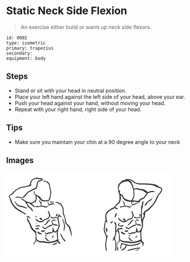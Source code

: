 # Static Neck Side Flexion
> An exercise either build or warm up neck side flexors.

``` 
id: 0002 
type: isometric 
primary: trapezius 
secondary:  
equipment: body 
``` 

## Steps

 - Stand or sit with your head in neutral position.
 - Place your left hand against the left side of your head, above your ear.
 - Push your head against your hand, without moving your head.
 - Repeat with your right hand, right side of your head.

## Tips

 - Make sure you maintain your chin at a 90 degree angle to your neck

## Images

<svg width="167pt" height="175pt" viewBox="0 0 167 175" xmlns="http://www.w3.org/2000/svg"><path fill="#FFF" d="M0 0h167v175H0V0m52.9 17.09c-3.01 2.47-3.43 6.58-4.87 9.97-.91 2.49-3.95 2.46-6.12 3.05-5.95 1.39-12.31 1.73-17.71 4.88-7.38 4.05-12.23 11.22-19.24 15.79 3.28 6.37 3.83 14.05 8.7 19.54 2.15 2.52 3.92 5.48 6.79 7.27 6.14 4.1 12.71 7.51 19.14 11.12.28-.55.56-1.09.86-1.62-4.48-2.28-8.53-5.29-12.91-7.73-3.2-1.93-6.56-3.86-8.9-6.86-2.33-3.05-5.66-5.57-6.64-9.44-1.22-4.19-3.43-7.97-5.36-11.86 2.6-1.91 5.66-3.26 7.77-5.78 4.04-4.57 8.85-8.73 14.67-10.81 5.97-1.44 12.1-2.2 18.09-3.61 1.97-.44 3.47-1.87 5.03-3.04-.59-.09-1.77-.26-2.36-.34 1.24-2.77 1.82-5.81 3.32-8.46 2.2-1.84 5.06-2.86 7.82-3.52 3.94.29 7.9.59 11.74 1.53-2.38 1.51-5.84.37-7.73 2.78-3.51 3.66-2.22 9.27-4.41 13.57-4.69 2.08-9.26 4.45-13.74 6.96-6.08 3.13-8.93 9.88-14.7 13.44-4.72-1.73-10.25-3.17-14.61.23 4.23.15 8.64-.82 12.69.83 1.35 4.39 6.82 4.91 9 8.65 1.63 2.6 3.15 5.27 4.91 7.79l-2.02.06c2.02 1.45 4.2 2.65 6.21 4.11 2.35 2.08 3.76 4.96 5.88 7.25.85-4.14-2.48-7.36-5.58-9.49-3.1-2.09-5.17-5.48-5.94-9.11 5.97 1.14 10.32 5.47 14.45 9.56.27-.46.8-1.39 1.07-1.86.42.25 1.28.74 1.71.99 5.46 1.89 10.81-1.79 16.26-.05 2.23.49 4.45 2.08 6.78 1.13 1.55-1.05 2.31-2.91 3.81-3.99 3.32-1.34 6.82-2.2 10.38-2.51.43.47 1.28 1.42 1.71 1.9-.6-1.21-1.2-2.42-1.8-3.62-3.98-.59-7.6 1.31-11.28 2.46v2.13c-1.46.71-2.89 2.53-4.67 1.78-3.08-1.12-6.33-1.53-9.59-1.65.33-2.12.66-4.25.81-6.4-2.03-2.08-4.22-4.02-6.64-5.64 1.27 2.6 3.01 4.92 4.66 7.29-.01 1.7.06 3.39.21 5.08-4.28 1.1-8.68.35-13.03.72-1.48-1.96-3.33-3.59-5.15-5.22 2.27-1.46 4.62-2.76 6.98-4.06l-.12 3.53c2.48-4.63 3.75-9.99 2.58-15.21 5.01 1.68 5.9 7.9 10.71 9.93 4.95 2.02 10.48 1.05 15.53-.11 2.42-4.35 2.45-9.5 3.47-14.27 1.33-5.57-1.52-10.77-2.09-16.19-.14-6.37-6.82-11.2-12.93-10.41-.07.53-.2 1.57-.27 2.09 1.6-.13 3.2-.28 4.8-.45 1.88 1.76 4.01 3.29 5.56 5.38 1.56 2.69 1.35 5.9 2.2 8.81 2.58 7.66.6 15.98-2.02 23.33-4.47 1.07-9.47 1.42-13.67-.76-2.28-1.25-2.78-4.01-4.24-5.94-3.62-2.33-8.22-3.17-11.06-6.64.13-1.86.19-3.73.17-5.6-.68 1.62-2.2 3.34-1.47 5.22.7 1.8 2.1 3.2 3.34 4.63.01 3.48 1.61 7.51-.64 10.58-2.71 1.86-5.84 3.02-8.59 4.83-3.56-2.75-8.62-1.79-11.94-4.85-2.62-2.12-5.5-3.89-8.55-5.3 6.96 1.17 10.18-6.27 14.28-10.38 5.52-4.25 12.56-5.89 18.28-9.85 1.49-3.65 1.15-7.72 2.22-11.47.96-2.73 4.15-2.62 6.51-3.05.54-.58 1.09-1.15 1.64-1.72l1.69 1.02c-.12-1.4-.24-2.79-.38-4.18-4.08-1.25-8.39-1.13-12.53-2.07-3.09.99-6.19 2.12-8.93 3.91M16.58 60.25c1.62 3.99 3.66 8.18 7.42 10.57 2.35 1.73 5.31 2.13 8.1 2.6 3.62.58 6.93 2.28 10.53 2.98-.44-2.87-3.61-2.74-5.7-3.72-4.49-1.98-9.86-1.61-13.85-4.74-2.48-2.28-4.04-5.38-6.5-7.69m73.02 1.28c.17.59.51 1.76.67 2.35 2.8.28 5.69.28 8.27-.99-2.97-.55-5.98-.79-8.94-1.36m-4.39.29c-.51 2.1-.89 4.64 1.45 5.76-.06-2.01-.21-4.08-1.45-5.76m13.33 2.88c4.5-1.76 8.24 1.63 11.9 3.67 5.15 4.59 5.54 11.96 4.99 18.4 1.94 3.1 3.03 6.61 3.99 10.12.83 2.8-.33 5.91 1.21 8.55 1.34 4.28 6.08 6.2 7.52 10.43 2.49 6.07 3.19 12.74 6.02 18.71-.79-6.73-1.27-13.64-3.74-20.02-1.85-4.93-8.3-6.85-8.63-12.57-.39-5.32-2.06-10.39-4.18-15.25-.68-4.49.37-9.33-1.76-13.59-1.6-2.79-2.83-6.26-5.96-7.68-2.46-1.22-4.94-2.55-7.73-2.77a45.72 45.72 0 0 1-3.63 2M85.02 82.02c.84 2.66 2.03 5.24 2.48 8.01-.49 2.2-.57 5.58-3.36 6.08-2.36 1-5.22 1.08-7.1 2.99-2.48 2.57-6.48 3.83-9.89 2.69-2.67-1.41-4.92-3.47-7.53-4.99 1.49 7.54 12.65 10.17 17.76 4.65 2.27-3.04 6.68-2.27 9.4-4.64 1.47-2.08 2.33-4.51 3.43-6.79-1.23-3.02-2.37-6.08-3.74-9.04-.36.26-1.09.78-1.45 1.04m17.72 5.36c-.52 1.35-1.04 2.71-1.53 4.07l3.34.18c.05-1.32.09-2.65.12-3.97l-1.93-.28m2.65 6.31c-.42.21-1.26.63-1.69.83-2.09-2.64-5.15.3-7.76.42-1.78-.58-3.34-1.65-4.96-2.55-.2.84-.39 1.68-.58 2.51 1.63.58 3.23 1.27 4.93 1.64 2.47-.25 4.83-1.13 7.27-1.55 1.04-.05 2.21.82 2.17 1.93.2 5.56 3.18 10.9 1.89 16.52-.73 3.72-3.15 6.73-5.55 9.53l-3.34-.04c.41-3.22-1.17-5.93-3.02-8.39-.06 3.44 1.08 7.67-1.82 10.31-3.41.32-7.29-.73-9.89 2.17-1.69-.67-3.36-1.39-5.08-1.97 1.03 2.17 3.03 3.46 5.3 4.08 1.98-1.33 4.18-2.32 6.63-2.02 2.72.29 4.63-2.01 6.99-2.91 1.11.53 2.22 1.09 3.31 1.67 1-1 2-2 2.98-3-.04 5.57.64 11.09 1.19 16.62-2.69 1.28-5.3 2.92-8.29 3.41-4.63.64-9.24 2.61-13.94 1.26-4.32-1.18-8.8-1.1-13.23-1.28-2.37-.75-4.56-2.05-6.68-3.34-.78-5.38-1.23-10.87-.75-16.3-6.07-3.24-9.86-9.44-11.76-15.87-2.59-4.6-5.32-9.13-7.07-14.16 2.34 1.08 4.61 2.33 7 3.3-1.08-1.63-2.33-3.13-3.64-4.58-1.61-.01-3.21-.03-4.82-.05.32.38.96 1.12 1.28 1.5.13 2.21.02 4.48.54 6.66.83 3.2 3.48 5.48 4.55 8.58 1.09 2.6 1.41 5.52 2.95 7.93 2.18 3.54 5.23 6.47 8.61 8.86 1.11 5.09.82 10.32 1 15.49-1.11 2.34-2.69 4.41-4.15 6.54.03 1.35.07 2.7.11 4.05 1.01-2.56 2.05-5.11 3.22-7.59.46.49 1.39 1.47 1.85 1.96-.06-1.53-.14-3.07-.23-4.6 2.98 1.6 5.78 3.83 9.22 4.32 3.62.43 7.31.27 10.88 1.12 7.73 1.55 15.43-1.07 22.69-3.48 1.68 2.02 3.58 3.85 5.3 5.84.28-.73.84-2.17 1.11-2.9-1.08-1.48-3.04-2.35-3.52-4.23-1.06-6.22-1.61-12.56-1.06-18.86.4-4.88 4.48-9 3.37-14.05-.95-4.76-2.12-9.45-2.44-14.31.35-.54 1.07-1.64 1.42-2.18 1.7.79 3.43 1.5 5.22 2.1-1.25-3.11-4.93-4.49-5.17-8.15-.81 2.41-1.66 4.82-2.54 7.21m-45.83-1.78c-.96 1.39 1.61 2.52 2.51 1.48 1.01-1.44-1.57-2.46-2.51-1.48m9.04 3.16c-.11 1.14-.21 2.28-.31 3.41 1.85.63 3.75 1.12 5.71 1.17-.81-2.48-2.59-4.6-5.4-4.58m45.63.97c.52 6.18 5.05 11.65 3.78 18-.5 2.93-.93 5.92-.45 8.89 1.59-3.33 2.17-7.02 2.56-10.65-.19-3.16-1.44-6.13-2.43-9.1-.97-2.46-1.52-5.21-3.46-7.14m-20.78 6.41l-2.19-1.39c1.94 2.55 3.74 5.82 1.8 8.91-1.53.01-3.07.02-4.61.04-.69.85-1.38 1.72-2.08 2.58-2.72.02-4.43 2.02-5.95 3.99-2.62-.69-4.81-2.26-6.94-3.86.07 3.98 4.21 5.12 7.33 6.08l2.61-3.42c2.33-.27 4.33-1.41 5.95-3.06 1.74-.34 3.89-.16 5.03-1.8.76-1.39 1.04-2.98 1.55-4.47-.85-.91-1.7-1.82-2.56-2.71 1.17-.95 2.32-1.93 3.46-2.92 1.58.49 3.17.96 4.76 1.39-1.08-1.03-2.14-2.07-3.19-3.12-2.52-.36-4.06 1.67-4.97 3.76m-7.44-2.55c-2.07 1.93-3.5 4.37-4.72 6.9-1.48.91-2.88 1.97-4.23 3.07 1.46.9 2.74.2 3.93-.7 2.88-1.7 3.92-5.01 6.06-7.4.54-.1 1.63-.3 2.18-.39v-1.54c-1.08.03-2.15.05-3.22.06m-24.85 6.06c-1.53 2.97 3.33.14 0 0m34.85 2.12l-.44 2.43c3.66-.28 7.17.87 10.78 1.17-1.98-2.31-4.89-3.69-7.94-3.14-.8-.15-1.61-.3-2.4-.46m-35.2 2.73c-.15.69-.31 1.39-.46 2.09 3.05.51 6.09-.1 9.11-.51-.73-.74-1.42-1.52-2.22-2.17-2.11.51-4.25 1-6.43.59m-2.25 5.94c1.52 2.31 3.84 2.53 6.29 1.57.88.14 2.64.41 3.51.55-1.07-1.22-2.19-2.4-3.32-3.57-1.83 1.62-4.17 1.68-6.48 1.45m13.24 4.4c-.18.46-.55 1.37-.74 1.82 1.8.49 3.62 1.44 5.52.99 1.18-.83 1.93-2.1 2.66-3.3-2.46.43-4.94.77-7.44.49m-7.54 1.77c-.24 1.42-.86 3.22.88 3.96 2.37 1.54 5.66 3.52 8.13 1.1-3.32-1.11-6.06-3.27-9.01-5.06m45.98 3.18c.76 4.04 2.35 7.93 4.26 11.55 1.83 1.94 3.51 4.01 4.99 6.23.49-.23 1.45-.69 1.93-.92-1.63-2.46-3.49-4.75-5.68-6.71-1.25-3.67-3.07-7.14-5.5-10.15m-31.25 4.44c.88 1.74 2.69 2.61 4.25 3.64-1.1-1.58-1.72-5.26-4.25-3.64M93.44 137c1.97-1.33 3.22-3.38 4.14-5.51-2.56.8-4.22 2.78-4.14 5.51m-13.94-.47c1.9 3.29 4.5 7.19 8.9 6.51-3.18-2.9-6.45-5.69-8.78-9.38-.09.95-.14 1.91-.12 2.87m14.08 13.08c3.14 1.79 6.6.29 9.41-1.4.42-1.12.85-2.25 1.28-3.37-2.97 2.8-7.07 3.25-10.69 4.77z"/><g fill="#333"><path d="M52.9 17.09c2.74-1.79 5.84-2.92 8.93-3.91 4.14.94 8.45.82 12.53 2.07.14 1.39.26 2.78.38 4.18l-1.69-1.02c-.55.57-1.1 1.14-1.64 1.72-2.36.43-5.55.32-6.51 3.05-1.07 3.75-.73 7.82-2.22 11.47-5.72 3.96-12.76 5.6-18.28 9.85-4.1 4.11-7.32 11.55-14.28 10.38 3.05 1.41 5.93 3.18 8.55 5.3 3.32 3.06 8.38 2.1 11.94 4.85 2.75-1.81 5.88-2.97 8.59-4.83 2.25-3.07.65-7.1.64-10.58-1.24-1.43-2.64-2.83-3.34-4.63-.73-1.88.79-3.6 1.47-5.22.02 1.87-.04 3.74-.17 5.6 2.84 3.47 7.44 4.31 11.06 6.64 1.46 1.93 1.96 4.69 4.24 5.94 4.2 2.18 9.2 1.83 13.67.76 2.62-7.35 4.6-15.67 2.02-23.33-.85-2.91-.64-6.12-2.2-8.81-1.55-2.09-3.68-3.62-5.56-5.38-1.6.17-3.2.32-4.8.45.07-.52.2-1.56.27-2.09 6.11-.79 12.79 4.04 12.93 10.41.57 5.42 3.42 10.62 2.09 16.19-1.02 4.77-1.05 9.92-3.47 14.27-5.05 1.16-10.58 2.13-15.53.11-4.81-2.03-5.7-8.25-10.71-9.93 1.17 5.22-.1 10.58-2.58 15.21l.12-3.53c-2.36 1.3-4.71 2.6-6.98 4.06 1.82 1.63 3.67 3.26 5.15 5.22 4.35-.37 8.75.38 13.03-.72-.15-1.69-.22-3.38-.21-5.08-1.65-2.37-3.39-4.69-4.66-7.29 2.42 1.62 4.61 3.56 6.64 5.64-.15 2.15-.48 4.28-.81 6.4 3.26.12 6.51.53 9.59 1.65 1.78.75 3.21-1.07 4.67-1.78v-2.13c3.68-1.15 7.3-3.05 11.28-2.46.6 1.2 1.2 2.41 1.8 3.62-.43-.48-1.28-1.43-1.71-1.9-3.56.31-7.06 1.17-10.38 2.51-1.5 1.08-2.26 2.94-3.81 3.99-2.33.95-4.55-.64-6.78-1.13-5.45-1.74-10.8 1.94-16.26.05-.43-.25-1.29-.74-1.71-.99-.27.47-.8 1.4-1.07 1.86-4.13-4.09-8.48-8.42-14.45-9.56.77 3.63 2.84 7.02 5.94 9.11 3.1 2.13 6.43 5.35 5.58 9.49-2.12-2.29-3.53-5.17-5.88-7.25-2.01-1.46-4.19-2.66-6.21-4.11l2.02-.06c-1.76-2.52-3.28-5.19-4.91-7.79-2.18-3.74-7.65-4.26-9-8.65-4.05-1.65-8.46-.68-12.69-.83 4.36-3.4 9.89-1.96 14.61-.23 5.77-3.56 8.62-10.31 14.7-13.44 4.48-2.51 9.05-4.88 13.74-6.96 2.19-4.3.9-9.91 4.41-13.57 1.89-2.41 5.35-1.27 7.73-2.78-3.84-.94-7.8-1.24-11.74-1.53-2.76.66-5.62 1.68-7.82 3.52-1.5 2.65-2.08 5.69-3.32 8.46.59.08 1.77.25 2.36.34-1.56 1.17-3.06 2.6-5.03 3.04-5.99 1.41-12.12 2.17-18.09 3.61-5.82 2.08-10.63 6.24-14.67 10.81-2.11 2.52-5.17 3.87-7.77 5.78 1.93 3.89 4.14 7.67 5.36 11.86.98 3.87 4.31 6.39 6.64 9.44 2.34 3 5.7 4.93 8.9 6.86 4.38 2.44 8.43 5.45 12.91 7.73-.3.53-.58 1.07-.86 1.62-6.43-3.61-13-7.02-19.14-11.12-2.87-1.79-4.64-4.75-6.79-7.27-4.87-5.49-5.42-13.17-8.7-19.54 7.01-4.57 11.86-11.74 19.24-15.79 5.4-3.15 11.76-3.49 17.71-4.88 2.17-.59 5.21-.56 6.12-3.05 1.44-3.39 1.86-7.5 4.87-9.97z"/><path d="M16.58 60.25c2.46 2.31 4.02 5.41 6.5 7.69 3.99 3.13 9.36 2.76 13.85 4.74 2.09.98 5.26.85 5.7 3.72-3.6-.7-6.91-2.4-10.53-2.98-2.79-.47-5.75-.87-8.1-2.6-3.76-2.39-5.8-6.58-7.42-10.57zM89.6 61.53c2.96.57 5.97.81 8.94 1.36-2.58 1.27-5.47 1.27-8.27.99-.16-.59-.5-1.76-.67-2.35zM85.21 61.82c1.24 1.68 1.39 3.75 1.45 5.76-2.34-1.12-1.96-3.66-1.45-5.76zM98.54 64.7a45.72 45.72 0 0 0 3.63-2c2.79.22 5.27 1.55 7.73 2.77 3.13 1.42 4.36 4.89 5.96 7.68 2.13 4.26 1.08 9.1 1.76 13.59 2.12 4.86 3.79 9.93 4.18 15.25.33 5.72 6.78 7.64 8.63 12.57 2.47 6.38 2.95 13.29 3.74 20.02-2.83-5.97-3.53-12.64-6.02-18.71-1.44-4.23-6.18-6.15-7.52-10.43-1.54-2.64-.38-5.75-1.21-8.55-.96-3.51-2.05-7.02-3.99-10.12.55-6.44.16-13.81-4.99-18.4-3.66-2.04-7.4-5.43-11.9-3.67zM85.02 82.02c.36-.26 1.09-.78 1.45-1.04 1.37 2.96 2.51 6.02 3.74 9.04-1.1 2.28-1.96 4.71-3.43 6.79-2.72 2.37-7.13 1.6-9.4 4.64-5.11 5.52-16.27 2.89-17.76-4.65 2.61 1.52 4.86 3.58 7.53 4.99 3.41 1.14 7.41-.12 9.89-2.69 1.88-1.91 4.74-1.99 7.1-2.99 2.79-.5 2.87-3.88 3.36-6.08-.45-2.77-1.64-5.35-2.48-8.01zM102.74 87.38l1.93.28c-.03 1.32-.07 2.65-.12 3.97l-3.34-.18c.49-1.36 1.01-2.72 1.53-4.07z"/><path d="M105.39 93.69c.88-2.39 1.73-4.8 2.54-7.21.24 3.66 3.92 5.04 5.17 8.15-1.79-.6-3.52-1.31-5.22-2.1-.35.54-1.07 1.64-1.42 2.18.32 4.86 1.49 9.55 2.44 14.31 1.11 5.05-2.97 9.17-3.37 14.05-.55 6.3 0 12.64 1.06 18.86.48 1.88 2.44 2.75 3.52 4.23-.27.73-.83 2.17-1.11 2.9-1.72-1.99-3.62-3.82-5.3-5.84-7.26 2.41-14.96 5.03-22.69 3.48-3.57-.85-7.26-.69-10.88-1.12-3.44-.49-6.24-2.72-9.22-4.32.09 1.53.17 3.07.23 4.6-.46-.49-1.39-1.47-1.85-1.96-1.17 2.48-2.21 5.03-3.22 7.59-.04-1.35-.08-2.7-.11-4.05 1.46-2.13 3.04-4.2 4.15-6.54-.18-5.17.11-10.4-1-15.49-3.38-2.39-6.43-5.32-8.61-8.86-1.54-2.41-1.86-5.33-2.95-7.93-1.07-3.1-3.72-5.38-4.55-8.58-.52-2.18-.41-4.45-.54-6.66-.32-.38-.96-1.12-1.28-1.5 1.61.02 3.21.04 4.82.05 1.31 1.45 2.56 2.95 3.64 4.58-2.39-.97-4.66-2.22-7-3.3 1.75 5.03 4.48 9.56 7.07 14.16 1.9 6.43 5.69 12.63 11.76 15.87-.48 5.43-.03 10.92.75 16.3 2.12 1.29 4.31 2.59 6.68 3.34 4.43.18 8.91.1 13.23 1.28 4.7 1.35 9.31-.62 13.94-1.26 2.99-.49 5.6-2.13 8.29-3.41-.55-5.53-1.23-11.05-1.19-16.62-.98 1-1.98 2-2.98 3a85.41 85.41 0 0 0-3.31-1.67c-2.36.9-4.27 3.2-6.99 2.91-2.45-.3-4.65.69-6.63 2.02-2.27-.62-4.27-1.91-5.3-4.08 1.72.58 3.39 1.3 5.08 1.97 2.6-2.9 6.48-1.85 9.89-2.17 2.9-2.64 1.76-6.87 1.82-10.31 1.85 2.46 3.43 5.17 3.02 8.39l3.34.04c2.4-2.8 4.82-5.81 5.55-9.53 1.29-5.62-1.69-10.96-1.89-16.52.04-1.11-1.13-1.98-2.17-1.93-2.44.42-4.8 1.3-7.27 1.55-1.7-.37-3.3-1.06-4.93-1.64.19-.83.38-1.67.58-2.51 1.62.9 3.18 1.97 4.96 2.55 2.61-.12 5.67-3.06 7.76-.42.43-.2 1.27-.62 1.69-.83z"/><path d="M59.56 91.91c.94-.98 3.52.04 2.51 1.48-.9 1.04-3.47-.09-2.51-1.48zM68.6 95.07c2.81-.02 4.59 2.1 5.4 4.58-1.96-.05-3.86-.54-5.71-1.17.1-1.13.2-2.27.31-3.41zM114.23 96.04c1.94 1.93 2.49 4.68 3.46 7.14.99 2.97 2.24 5.94 2.43 9.1-.39 3.63-.97 7.32-2.56 10.65-.48-2.97-.05-5.96.45-8.89 1.27-6.35-3.26-11.82-3.78-18zM93.45 102.45c.91-2.09 2.45-4.12 4.97-3.76 1.05 1.05 2.11 2.09 3.19 3.12-1.59-.43-3.18-.9-4.76-1.39-1.14.99-2.29 1.97-3.46 2.92.86.89 1.71 1.8 2.56 2.71-.51 1.49-.79 3.08-1.55 4.47-1.14 1.64-3.29 1.46-5.03 1.8-1.62 1.65-3.62 2.79-5.95 3.06l-2.61 3.42c-3.12-.96-7.26-2.1-7.33-6.08 2.13 1.6 4.32 3.17 6.94 3.86 1.52-1.97 3.23-3.97 5.95-3.99.7-.86 1.39-1.73 2.08-2.58 1.54-.02 3.08-.03 4.61-.04 1.94-3.09.14-6.36-1.8-8.91l2.19 1.39z"/><path d="M86.01 99.9c1.07-.01 2.14-.03 3.22-.06v1.54c-.55.09-1.64.29-2.18.39-2.14 2.39-3.18 5.7-6.06 7.4-1.19.9-2.47 1.6-3.93.7 1.35-1.1 2.75-2.16 4.23-3.07 1.22-2.53 2.65-4.97 4.72-6.9zM61.16 105.96c3.33.14-1.53 2.97 0 0zM96.01 108.08c.79.16 1.6.31 2.4.46 3.05-.55 5.96.83 7.94 3.14-3.61-.3-7.12-1.45-10.78-1.17l.44-2.43zM60.81 110.81c2.18.41 4.32-.08 6.43-.59.8.65 1.49 1.43 2.22 2.17-3.02.41-6.06 1.02-9.11.51.15-.7.31-1.4.46-2.09zM58.56 116.75c2.31.23 4.65.17 6.48-1.45 1.13 1.17 2.25 2.35 3.32 3.57-.87-.14-2.63-.41-3.51-.55-2.45.96-4.77.74-6.29-1.57zM71.8 121.15c2.5.28 4.98-.06 7.44-.49-.73 1.2-1.48 2.47-2.66 3.3-1.9.45-3.72-.5-5.52-.99.19-.45.56-1.36.74-1.82zM64.26 122.92c2.95 1.79 5.69 3.95 9.01 5.06-2.47 2.42-5.76.44-8.13-1.1-1.74-.74-1.12-2.54-.88-3.96zM110.24 126.1c2.43 3.01 4.25 6.48 5.5 10.15 2.19 1.96 4.05 4.25 5.68 6.71-.48.23-1.44.69-1.93.92a47.466 47.466 0 0 0-4.99-6.23c-1.91-3.62-3.5-7.51-4.26-11.55zM78.99 130.54c2.53-1.62 3.15 2.06 4.25 3.64-1.56-1.03-3.37-1.9-4.25-3.64zM93.44 137c-.08-2.73 1.58-4.71 4.14-5.51-.92 2.13-2.17 4.18-4.14 5.51zM79.5 136.53c-.02-.96.03-1.92.12-2.87 2.33 3.69 5.6 6.48 8.78 9.38-4.4.68-7-3.22-8.9-6.51zM93.58 149.61c3.62-1.52 7.72-1.97 10.69-4.77-.43 1.12-.86 2.25-1.28 3.37-2.81 1.69-6.27 3.19-9.41 1.4z"/></g></svg>
<svg width="167pt" height="175pt" viewBox="0 0 167 175" xmlns="http://www.w3.org/2000/svg"><g fill="#FFF"><path d="M0 0h167v175H0V0m72.39 16.71l.12 1.83c-1.97.24-4.39-.52-5.94 1.11-2.44 2.27-5.69 3.87-7.2 6.98-2.6 4.64-1.34 10.16-.88 15.16.19 2.93 2.7 5.21 2.34 8.23-.04 5 .85 10.37-2.37 14.66-3.98 2.27-6.21 6.35-9.4 9.42-5.27 1.86-9.92 5.14-13.97 8.93-3.27 4.57-3.73 10.6-2.36 15.93-2.6 6.01-3.08 12.58-3.82 19.01-.71 6.54 4.52 11.67 5.02 17.98-1.02 6.29-2.49 12.65-1.65 19.07.38 2.77-.34 6.76 3.1 7.85-1.61-5.8-1.8-11.88-1.25-17.84.52-5.05 2.43-9.85 2.71-14.93-.58.46-1.73 1.39-2.31 1.85-.59-3.32-1.98-6.38-3.11-9.53-1.61-5.12.46-10.34.68-15.49.07-1.7.94-3.2 1.58-4.72.28.84.83 2.53 1.1 3.37l1.2-.2c-.55-4.81-2.1-9.56-1.85-14.42.47-4.89 4.47-8.07 8.08-10.85 3.12-2.23 7.36-2.75 9.67-6.08.11.77.35 2.31.46 3.08 1.26.22 2.53.41 3.81.56.89-.85 1.84-1.65 2.84-2.39-2.71 1.41-4.78-.62-6.74-2.25 2.49-3.2 6.04-5.28 8.77-8.22 2.86-4.47 3.17-10.28 2.08-15.35 1.1.61 2.21 1.22 3.32 1.84 1.29 8.36 11.02 11.61 18.42 11.02.09 1.84-.48 4.15 1.69 4.97-.03-1.64-.08-3.28-.15-4.92 1.81.55 3.63 1.11 5.45 1.64l-3.04-3.16c3.23 1.3 6.63 2 10.09 2.25l-1.27 1.39c-3.99 1.02-7.83 2.52-11.78 3.72-.03.56-.1 1.67-.14 2.23-1.44.74-2.87 2.62-4.65 1.77-3.07-1.29-6.38-1.58-9.67-1.64 2.18-4.61-2.59-8.25-4.66-11.91 1.45 3.96 3.01 7.88 4.26 11.91-2.98.81-6.01 1.46-9.11 1.57-.03.73-.06 1.47-.08 2.2 4.06-.54 7.98-2.45 12.15-1.91 2.49.09 4.68 1.42 7.09 1.92 2.88.2 4.02-2.75 5.55-4.6 5.25-.68 9.74-3.54 14.31-5.98 2.13-1.93 3.07-5.23 6.04-6.17 2.62-1.03 5.26-2.41 6.77-4.9 2.16-2.81 3.14-6.94 6.79-8.27 3.76-1.82 7.96-1.91 12.04-1.81-.11-.41-.35-1.23-.47-1.64-4.46-1.6-9.11-.04-13.2 1.82-3.59-2.7-7.23-6.05-11.97-6.21-3.7-.18-7.29-1.07-10.84-2.09-2.09.31-4.1 1.01-6.15 1.51.06-5.27-3.69-9.33-4.75-14.3-1.8-1.34-3.68-2.58-5.49-3.89 6.07-.15 8.96 6.16 14.47 7.44 3.53.99 7.09 2.34 10.82 2.06 7.09-.53 14.17.38 21.22 1.02 5.4.51 9.6 4.41 14.78 5.62 1.77.38 3.42 1.11 5.07 1.83l-.16 3.12c-1.37 2.22-2.5 4.61-4.18 6.63-5.37 5.59-6.62 13.74-11.4 19.75-4.98 6.87-11.28 12.9-18.79 16.91l-.72 2.8c-.51.22-1.53.64-2.04.85-.08 1.29-.18 2.58-.36 3.86.44-.84.34-2.28 1.47-2.55 2.25 3.97-1.18 8.36-2.73 12.03-.86-6.04-.39-12.16-.48-18.24-.11-2.63.89-5.1 2.02-7.41-.11-1.04-.63-2.13-.18-3.16 1.08-3.17.78-6.62 1.98-9.77-1.06.85-2.09 1.73-3.13 2.6-.39 2.69-.16 5.65-1.9 7.92-.39 6.25-.76 12.54-.5 18.81-.26-.01-.78-.04-1.04-.05.03-1.69-.97-2.5-2.5-2.64.02 1.65.18 3.3.53 4.92l1.13-1.72c.6.79 1.18 1.59 1.75 2.4-2.97.61-5.91 1.27-8.81 2.13-1.76-.55-3.29-1.64-4.88-2.54-.26.76-.51 1.52-.76 2.28 1.6.65 3.18 1.4 4.87 1.81 3.2-.46 6.55-.97 9.34-2.71.18 4.96 1.21 9.82 2.24 14.66 1.11 5.61-2.16 10.75-5.78 14.7l-3.33-.32c.54-3.08-.9-5.7-2.88-7.92-.07 3.32.98 7.41-1.85 9.93-2.91.41-6.25-.72-8.71 1.32-1.92 1.65-4.18-.69-6.25-.97 1.14 2.12 3.18 3.5 5.58 3.8 2.36-2.25 5.52-1.75 8.46-2.08 2.48-1.57 5.38-4.04 7.99-1.13 1.05-.77 2.1-1.54 3.17-2.28.07 5.31.6 10.59 1.28 15.85-5.16 3.48-11.39 4.1-17.33 5.27-5.09.12-9.95-2.07-15.08-1.57-3.66.47-6.77-1.76-9.8-3.45-1.14-6.61-.27-13.71-3.95-19.7.62-.45 1.25-.88 1.88-1.3 1.58.14 3.16.03 4.72-.33.84.13 2.52.38 3.37.5-1.08-1.21-2.21-2.37-3.33-3.53-1.69 1.7-3.89 2.12-5.95.79-.87 1.17-1.99 2.07-3.17 2.92.43 3.95 3.61 7.01 4.18 10.94-.03 3.74-.14 7.49.39 11.21-1.52 2.18-3.42 4.23-4.36 6.74.29 4.38-.35 8.78.19 13.14-.58 1.8 2.84 1.32 2.18-.16-.11-3.02-1.33-5.85-1.78-8.81-.11-2.94 1.47-5.56 2.63-8.14l1.8 1.88c-.01-1.49-.04-2.99-.07-4.48 2.78 1.45 5.35 3.45 8.46 4.15 3.53.55 7.16.24 10.66 1.05 8.02 2.05 16.09-.88 23.65-3.33 1.17 1.59 2.56 3.01 4.12 4.23.62 2.59.24 5.2-.36 7.76 1.35-3.06 3.88-6.14 2.38-9.63-1.3-1.01-3.14-1.87-3.34-3.71-1.09-6.17-1.56-12.46-1.05-18.7.37-3.92 2.85-7.22 3.51-11.06.02-3.7-.81-7.44.05-11.11.51-2.94 2.42-5.33 3.49-8.05.45-2.8.48-5.65.68-8.47 2.64-2.14 5.72-3.67 8.37-5.8 4.59-4.53 8.73-9.54 12.37-14.88 3.05-4.49 4.52-9.8 7.26-14.45 3.15-4.08 7.57-8.5 6.57-14.11-2.21-2.39-5.79-2.63-8.18-4.81-2.85-2.72-6.8-3.54-10.54-4.16-8.98-1.26-18.07-1.28-27.11-1.3-2.62-.2-5.21-.7-7.76-1.29-3.35-1.46-5.35-4.98-8.88-6.16-4.09-1.73-8.66-1.55-12.94-.76m43.04 47.82c-1.3 2.21-2.32 4.61-4.3 6.33 1.77-.55 4.2-.51 4.97-2.57 1.07-2.76 2.53-5.49 5.47-6.63 3.19-1.27 5.47-3.81 7.27-6.64-4.69 2.8-9.68 5.43-13.41 9.51M86.82 87.24c1.29 2.65.46 5.9-1.11 8.21-2.38 1.24-5.05 1.77-7.62 2.45-.95 1.07-1.89 2.15-2.79 3.26-.93-.21-2.32-.08-2.59-1.27.31-2.66-2.35-3.1-4.23-3.71.07 1.15-.93 2.91.59 3.52.87.72 2.17 1.04 2.75 2.05-5.53 2.07-9.35-3.71-13.31-6.5-.08 1.19-.5 2.6.74 3.39 2.46 2.41 5.22 4.85 8.68 5.64 3.55.39 7.59-.37 9.92-3.31 2.25-2.7 6.48-1.82 8.96-4.24 1.45-2.05 2.28-4.46 3.33-6.73-1.23-3.08-2.32-6.23-3.83-9.19-2.06 1.79.08 4.34.51 6.43m-35.35 7.99c2.94-1.91 2.77-5.93 4.05-8.88-.36-.15-1.08-.46-1.44-.61-2.43 2.47-2.52 6.24-2.61 9.49m42.23 7.24c-.92-.39-1.84-.77-2.76-1.14.83.98 1.69 1.93 2.59 2.86.1 1.46.78 3.03.18 4.44-.91 2.16-3.62.8-5.23 1.81-2.29 2.68-6.28 2.81-8.02 6.14-2.54-.52-4.66-1.92-6.45-3.73-1.26 3.87 4.2 4.98 6.84 5.92.82-1.14 1.66-2.27 2.49-3.4 2.36-.23 4.37-1.34 5.94-3.1 1.2-.12 2.39-.31 3.58-.56 2.32-.91 2.28-3.77 3.03-5.76-.62-.62-1.87-1.86-2.49-2.48 1.16-1.04 2.3-2.1 3.44-3.17 1.37.5 2.75 1.01 4.14 1.47-.73-.9-1.48-1.79-2.22-2.68-.5-.18-1.48-.52-1.97-.69-1.41 1.03-2.52 2.39-3.09 4.07m-12.43 4.56c-1.98.42-3.48 1.82-3.21 3.98.93-.68 1.84-1.39 2.76-2.1 3.4-1.01 3.78-5.03 6.25-7.16.55-.11 1.63-.32 2.18-.43-.01-.41-.04-1.22-.05-1.62-4.42-.44-6.42 3.97-7.93 7.33m-39.15-2.88c.35.26 1.05.78 1.4 1.03-.09.68-.26 2.02-.35 2.7 1.7-1.94 3.63-3.66 5.5-5.42-2.31-.06-4.46.82-6.55 1.69m7.98.8c1.35 2.85 3.45 5.72 2.39 9.06-1.11 4.32.03 8.72-.19 13.1-.3 5.78-5.59 10.05-5.1 15.99.87-1.46 1.69-2.96 2.51-4.46 3.3 4.79 2.93 10.84 2.98 16.38.09 2.76-.94 5.37-1.41 8.05 4.41-1.83 3.19-7.3 3.27-11.08.41-5.5-2.03-10.6-2.87-15.88 1.25-3.81 2.29-7.67 2.88-11.64.36-.39 1.09-1.15 1.46-1.54-.46-.58-1.38-1.76-1.85-2.34-.04-5.17 1.8-10.92-1.24-15.59-.71-1.15-1.66-1.16-2.83-.05m7.76 2.83c.09 1.21.17 2.41.26 3.62 3.4 2.27 7.31 1.84 11.09 1.01-.67-.83-1.32-1.66-1.98-2.48-2.25 1.31-4.75 1.43-7.24.85-.95-2.47.98-3.74 2.76-4.89-1.89-.17-3.36 1.03-4.89 1.89m37.81.49c.11.54.34 1.63.46 2.17 3.44-.4 6.66 1.36 10.04.97-2.62-3.22-6.79-2.93-10.5-3.14m-63.19 6.82c1.29 3.38.76 7.22 2.64 10.38.54-1.91 1.04-3.82 1.58-5.72-.97-1.92-1.87-4.17-4.22-4.66m39.4 6.01c-.2.44-.6 1.31-.81 1.75 1.84.49 3.8 1.89 5.7.9 1.31-.58 1.65-2.02 2.23-3.19-2.33.6-4.72 1.09-7.12.54m-7.59 1.99c-.47 1.37-.69 3.05.87 3.8 2.31 1.39 5.75 3.72 7.95.94-3.39-.75-5.78-3.35-8.82-4.74m14.61 7.08c.82 1.8 2.45 2.91 4.08 3.91-.75-1.88-1.51-4.37-4.08-3.91m15.02 6.81c1.47-1.56 2.65-3.37 3.54-5.31-2.46.6-4.42 2.71-3.54 5.31m-14.47-3.07c-.64 2.98 1.71 5.12 3.42 7.19 1.21 1.71 3.65 2.37 5.44 1.13-3.8-1.84-6.11-5.31-8.86-8.32m8.59 16.45c-7.98 1.3-15.49-1.79-23.08-3.62-.78 3.66-2.94 6.98-2.74 10.84.71.34 1.41.68 2.12 1.02-.02-1.74-.02-3.47-.08-5.2.87-1.51 1.74-3.02 2.63-4.51 2.36.78 4.84 1.33 6.98 2.66-1.73 5-6.22 8-10.77 10.16.76.1 2.27.32 3.03.42 4.4-1.85 9.21-5.05 9.07-10.43 7.6 1.84 15.58.92 22.97-1.41 2.81-.58 5.5-2.22 5.98-5.27-4.56 3.59-10.6 4.2-16.11 5.34m-3.09 8.73c-2.99.96-6.67 1.15-8.46 4.12 6.53-1.44 12.98-3.27 19.52-4.72 1.47-.35 2.98 0 4.46.12-2.62 1.84-5.8 2.6-8.66 4 3.13-.29 7.71-.38 8.9-3.94 1.14-.66 2.2-1.44 2.99-2.5-6.37-.26-12.62 1.4-18.75 2.92z"/><path d="M64 24.97c4.14-2.99 9.36-3.76 14.3-4.46 1.72 1.31 3.58 2.49 5.05 4.1 5.28 8.42 7.36 18.59 5.86 28.42-1.1 2.1-2.88 3.8-3.57 6.11-3.71 2.25-7.6-.75-11.2-1.79-3.77-.97-6.05-4.57-6.77-8.2-2.51-1.21-5.37-2.44-6.58-5.15.31-1.89.89-3.72 1.26-5.6-.62.35-1.87 1.03-2.5 1.38-1.09-5.18-.01-11.24 4.15-14.81z"/><path d="M90.48 37.94c1.45-.47 2.89-.95 4.33-1.42 3.63 1.4 7.47 1.99 11.28 2.69 4.02.58 6.25 4.68 10.27 5.29-2.14 3.17-4.03 6.5-6.33 9.56-4.19.78-7.98 2.98-10.24 6.67-4.31-.07-8.58-.72-12.83-1.41 1.57-1.89 3.95-3.55 3.91-6.28 1-5.01.19-10.1-.39-15.1z"/></g><g fill="#333"><path d="M72.39 16.71c4.28-.79 8.85-.97 12.94.76 3.53 1.18 5.53 4.7 8.88 6.16 2.55.59 5.14 1.09 7.76 1.29 9.04.02 18.13.04 27.11 1.3 3.74.62 7.69 1.44 10.54 4.16 2.39 2.18 5.97 2.42 8.18 4.81 1 5.61-3.42 10.03-6.57 14.11-2.74 4.65-4.21 9.96-7.26 14.45-3.64 5.34-7.78 10.35-12.37 14.88-2.65 2.13-5.73 3.66-8.37 5.8-.2 2.82-.23 5.67-.68 8.47-1.07 2.72-2.98 5.11-3.49 8.05-.86 3.67-.03 7.41-.05 11.11-.66 3.84-3.14 7.14-3.51 11.06-.51 6.24-.04 12.53 1.05 18.7.2 1.84 2.04 2.7 3.34 3.71 1.5 3.49-1.03 6.57-2.38 9.63.6-2.56.98-5.17.36-7.76a21.722 21.722 0 0 1-4.12-4.23c-7.56 2.45-15.63 5.38-23.65 3.33-3.5-.81-7.13-.5-10.66-1.05-3.11-.7-5.68-2.7-8.46-4.15.03 1.49.06 2.99.07 4.48l-1.8-1.88c-1.16 2.58-2.74 5.2-2.63 8.14.45 2.96 1.67 5.79 1.78 8.81.66 1.48-2.76 1.96-2.18.16-.54-4.36.1-8.76-.19-13.14.94-2.51 2.84-4.56 4.36-6.74-.53-3.72-.42-7.47-.39-11.21-.57-3.93-3.75-6.99-4.18-10.94 1.18-.85 2.3-1.75 3.17-2.92 2.06 1.33 4.26.91 5.95-.79 1.12 1.16 2.25 2.32 3.33 3.53-.85-.12-2.53-.37-3.37-.5-1.56.36-3.14.47-4.72.33-.63.42-1.26.85-1.88 1.3 3.68 5.99 2.81 13.09 3.95 19.7 3.03 1.69 6.14 3.92 9.8 3.45 5.13-.5 9.99 1.69 15.08 1.57 5.94-1.17 12.17-1.79 17.33-5.27-.68-5.26-1.21-10.54-1.28-15.85-1.07.74-2.12 1.51-3.17 2.28-2.61-2.91-5.51-.44-7.99 1.13-2.94.33-6.1-.17-8.46 2.08-2.4-.3-4.44-1.68-5.58-3.8 2.07.28 4.33 2.62 6.25.97 2.46-2.04 5.8-.91 8.71-1.32 2.83-2.52 1.78-6.61 1.85-9.93 1.98 2.22 3.42 4.84 2.88 7.92l3.33.32c3.62-3.95 6.89-9.09 5.78-14.7-1.03-4.84-2.06-9.7-2.24-14.66-2.79 1.74-6.14 2.25-9.34 2.71-1.69-.41-3.27-1.16-4.87-1.81.25-.76.5-1.52.76-2.28 1.59.9 3.12 1.99 4.88 2.54 2.9-.86 5.84-1.52 8.81-2.13-.57-.81-1.15-1.61-1.75-2.4l-1.13 1.72c-.35-1.62-.51-3.27-.53-4.92 1.53.14 2.53.95 2.5 2.64.26.01.78.04 1.04.05-.26-6.27.11-12.56.5-18.81 1.74-2.27 1.51-5.23 1.9-7.92 1.04-.87 2.07-1.75 3.13-2.6-1.2 3.15-.9 6.6-1.98 9.77-.45 1.03.07 2.12.18 3.16-1.13 2.31-2.13 4.78-2.02 7.41.09 6.08-.38 12.2.48 18.24 1.55-3.67 4.98-8.06 2.73-12.03-1.13.27-1.03 1.71-1.47 2.55.18-1.28.28-2.57.36-3.86.51-.21 1.53-.63 2.04-.85l.72-2.8c7.51-4.01 13.81-10.04 18.79-16.91 4.78-6.01 6.03-14.16 11.4-19.75 1.68-2.02 2.81-4.41 4.18-6.63l.16-3.12c-1.65-.72-3.3-1.45-5.07-1.83-5.18-1.21-9.38-5.11-14.78-5.62-7.05-.64-14.13-1.55-21.22-1.02-3.73.28-7.29-1.07-10.82-2.06-5.51-1.28-8.4-7.59-14.47-7.44 1.81 1.31 3.69 2.55 5.49 3.89 1.06 4.97 4.81 9.03 4.75 14.3 2.05-.5 4.06-1.2 6.15-1.51 3.55 1.02 7.14 1.91 10.84 2.09 4.74.16 8.38 3.51 11.97 6.21 4.09-1.86 8.74-3.42 13.2-1.82.12.41.36 1.23.47 1.64-4.08-.1-8.28-.01-12.04 1.81-3.65 1.33-4.63 5.46-6.79 8.27-1.51 2.49-4.15 3.87-6.77 4.9-2.97.94-3.91 4.24-6.04 6.17-4.57 2.44-9.06 5.3-14.31 5.98-1.53 1.85-2.67 4.8-5.55 4.6-2.41-.5-4.6-1.83-7.09-1.92-4.17-.54-8.09 1.37-12.15 1.91.02-.73.05-1.47.08-2.2 3.1-.11 6.13-.76 9.11-1.57-1.25-4.03-2.81-7.95-4.26-11.91 2.07 3.66 6.84 7.3 4.66 11.91 3.29.06 6.6.35 9.67 1.64 1.78.85 3.21-1.03 4.65-1.77.04-.56.11-1.67.14-2.23 3.95-1.2 7.79-2.7 11.78-3.72l1.27-1.39c-3.46-.25-6.86-.95-10.09-2.25l3.04 3.16c-1.82-.53-3.64-1.09-5.45-1.64.07 1.64.12 3.28.15 4.92-2.17-.82-1.6-3.13-1.69-4.97-7.4.59-17.13-2.66-18.42-11.02-1.11-.62-2.22-1.23-3.32-1.84 1.09 5.07.78 10.88-2.08 15.35-2.73 2.94-6.28 5.02-8.77 8.22 1.96 1.63 4.03 3.66 6.74 2.25-1 .74-1.95 1.54-2.84 2.39-1.28-.15-2.55-.34-3.81-.56-.11-.77-.35-2.31-.46-3.08-2.31 3.33-6.55 3.85-9.67 6.08-3.61 2.78-7.61 5.96-8.08 10.85-.25 4.86 1.3 9.61 1.85 14.42l-1.2.2c-.27-.84-.82-2.53-1.1-3.37-.64 1.52-1.51 3.02-1.58 4.72-.22 5.15-2.29 10.37-.68 15.49 1.13 3.15 2.52 6.21 3.11 9.53.58-.46 1.73-1.39 2.31-1.85-.28 5.08-2.19 9.88-2.71 14.93-.55 5.96-.36 12.04 1.25 17.84-3.44-1.09-2.72-5.08-3.1-7.85-.84-6.42.63-12.78 1.65-19.07-.5-6.31-5.73-11.44-5.02-17.98.74-6.43 1.22-13 3.82-19.01-1.37-5.33-.91-11.36 2.36-15.93 4.05-3.79 8.7-7.07 13.97-8.93 3.19-3.07 5.42-7.15 9.4-9.42 3.22-4.29 2.33-9.66 2.37-14.66.36-3.02-2.15-5.3-2.34-8.23-.46-5-1.72-10.52.88-15.16 1.51-3.11 4.76-4.71 7.2-6.98 1.55-1.63 3.97-.87 5.94-1.11l-.12-1.83M64 24.97c-4.16 3.57-5.24 9.63-4.15 14.81.63-.35 1.88-1.03 2.5-1.38-.37 1.88-.95 3.71-1.26 5.6 1.21 2.71 4.07 3.94 6.58 5.15.72 3.63 3 7.23 6.77 8.2 3.6 1.04 7.49 4.04 11.2 1.79.69-2.31 2.47-4.01 3.57-6.11 1.5-9.83-.58-20-5.86-28.42-1.47-1.61-3.33-2.79-5.05-4.1-4.94.7-10.16 1.47-14.3 4.46m26.48 12.97c.58 5 1.39 10.09.39 15.1.04 2.73-2.34 4.39-3.91 6.28 4.25.69 8.52 1.34 12.83 1.41 2.26-3.69 6.05-5.89 10.24-6.67 2.3-3.06 4.19-6.39 6.33-9.56-4.02-.61-6.25-4.71-10.27-5.29-3.81-.7-7.65-1.29-11.28-2.69-1.44.47-2.88.95-4.33 1.42z"/><path d="M115.43 64.53c3.73-4.08 8.72-6.71 13.41-9.51-1.8 2.83-4.08 5.37-7.27 6.64-2.94 1.14-4.4 3.87-5.47 6.63-.77 2.06-3.2 2.02-4.97 2.57 1.98-1.72 3-4.12 4.3-6.33zM86.82 87.24c-.43-2.09-2.57-4.64-.51-6.43 1.51 2.96 2.6 6.11 3.83 9.19-1.05 2.27-1.88 4.68-3.33 6.73-2.48 2.42-6.71 1.54-8.96 4.24-2.33 2.94-6.37 3.7-9.92 3.31-3.46-.79-6.22-3.23-8.68-5.64-1.24-.79-.82-2.2-.74-3.39 3.96 2.79 7.78 8.57 13.31 6.5-.58-1.01-1.88-1.33-2.75-2.05-1.52-.61-.52-2.37-.59-3.52 1.88.61 4.54 1.05 4.23 3.71.27 1.19 1.66 1.06 2.59 1.27.9-1.11 1.84-2.19 2.79-3.26 2.57-.68 5.24-1.21 7.62-2.45 1.57-2.31 2.4-5.56 1.11-8.21zM51.47 95.23c.09-3.25.18-7.02 2.61-9.49.36.15 1.08.46 1.44.61-1.28 2.95-1.11 6.97-4.05 8.88zM93.7 102.47c.57-1.68 1.68-3.04 3.09-4.07.49.17 1.47.51 1.97.69.74.89 1.49 1.78 2.22 2.68-1.39-.46-2.77-.97-4.14-1.47-1.14 1.07-2.28 2.13-3.44 3.17.62.62 1.87 1.86 2.49 2.48-.75 1.99-.71 4.85-3.03 5.76-1.19.25-2.38.44-3.58.56-1.57 1.76-3.58 2.87-5.94 3.1-.83 1.13-1.67 2.26-2.49 3.4-2.64-.94-8.1-2.05-6.84-5.92 1.79 1.81 3.91 3.21 6.45 3.73 1.74-3.33 5.73-3.46 8.02-6.14 1.61-1.01 4.32.35 5.23-1.81.6-1.41-.08-2.98-.18-4.44-.9-.93-1.76-1.88-2.59-2.86.92.37 1.84.75 2.76 1.14z"/><path d="M81.27 107.03c1.51-3.36 3.51-7.77 7.93-7.33.01.4.04 1.21.05 1.62-.55.11-1.63.32-2.18.43-2.47 2.13-2.85 6.15-6.25 7.16-.92.71-1.83 1.42-2.76 2.1-.27-2.16 1.23-3.56 3.21-3.98zM42.12 104.15c2.09-.87 4.24-1.75 6.55-1.69-1.87 1.76-3.8 3.48-5.5 5.42.09-.68.26-2.02.35-2.7-.35-.25-1.05-.77-1.4-1.03zM50.1 104.95c1.17-1.11 2.12-1.1 2.83.05 3.04 4.67 1.2 10.42 1.24 15.59.47.58 1.39 1.76 1.85 2.34-.37.39-1.1 1.15-1.46 1.54-.59 3.97-1.63 7.83-2.88 11.64.84 5.28 3.28 10.38 2.87 15.88-.08 3.78 1.14 9.25-3.27 11.08.47-2.68 1.5-5.29 1.41-8.05-.05-5.54.32-11.59-2.98-16.38-.82 1.5-1.64 3-2.51 4.46-.49-5.94 4.8-10.21 5.1-15.99.22-4.38-.92-8.78.19-13.1 1.06-3.34-1.04-6.21-2.39-9.06zM57.86 107.78c1.53-.86 3-2.06 4.89-1.89-1.78 1.15-3.71 2.42-2.76 4.89 2.49.58 4.99.46 7.24-.85.66.82 1.31 1.65 1.98 2.48-3.78.83-7.69 1.26-11.09-1.01-.09-1.21-.17-2.41-.26-3.62zM95.67 108.27c3.71.21 7.88-.08 10.5 3.14-3.38.39-6.6-1.37-10.04-.97-.12-.54-.35-1.63-.46-2.17zM32.48 115.09c2.35.49 3.25 2.74 4.22 4.66-.54 1.9-1.04 3.81-1.58 5.72-1.88-3.16-1.35-7-2.64-10.38zM71.88 121.1c2.4.55 4.79.06 7.12-.54-.58 1.17-.92 2.61-2.23 3.19-1.9.99-3.86-.41-5.7-.9.21-.44.61-1.31.81-1.75zM64.29 123.09c3.04 1.39 5.43 3.99 8.82 4.74-2.2 2.78-5.64.45-7.95-.94-1.56-.75-1.34-2.43-.87-3.8zM78.9 130.17c2.57-.46 3.33 2.03 4.08 3.91-1.63-1-3.26-2.11-4.08-3.91zM93.92 136.98c-.88-2.6 1.08-4.71 3.54-5.31-.89 1.94-2.07 3.75-3.54 5.31zM79.45 133.91c2.75 3.01 5.06 6.48 8.86 8.32-1.79 1.24-4.23.58-5.44-1.13-1.71-2.07-4.06-4.21-3.42-7.19zM88.04 150.36c5.51-1.14 11.55-1.75 16.11-5.34-.48 3.05-3.17 4.69-5.98 5.27-7.39 2.33-15.37 3.25-22.97 1.41.14 5.38-4.67 8.58-9.07 10.43-.76-.1-2.27-.32-3.03-.42 4.55-2.16 9.04-5.16 10.77-10.16-2.14-1.33-4.62-1.88-6.98-2.66-.89 1.49-1.76 3-2.63 4.51.06 1.73.06 3.46.08 5.2-.71-.34-1.41-.68-2.12-1.02-.2-3.86 1.96-7.18 2.74-10.84 7.59 1.83 15.1 4.92 23.08 3.62zM84.95 159.09c6.13-1.52 12.38-3.18 18.75-2.92-.79 1.06-1.85 1.84-2.99 2.5-1.19 3.56-5.77 3.65-8.9 3.94 2.86-1.4 6.04-2.16 8.66-4-1.48-.12-2.99-.47-4.46-.12-6.54 1.45-12.99 3.28-19.52 4.72 1.79-2.97 5.47-3.16 8.46-4.12z"/></g></svg>
